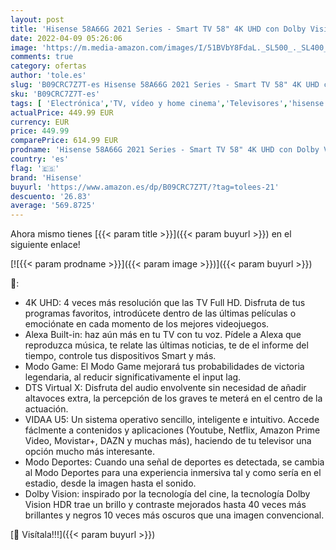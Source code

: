 ```yaml
---
layout: post
title: 'Hisense 58A66G 2021 Series - Smart TV 58" 4K UHD con Dolby Vision HDR  DTS Virtual X  Freeview Play  Alexa Built-in  Bluetooth'
date: 2022-04-09 05:26:06
image: 'https://m.media-amazon.com/images/I/51BVbY8FdaL._SL500_._SL400_.jpg'
comments: true
category: ofertas
author: 'tole.es'
slug: 'B09CRC7Z7T-es Hisense 58A66G 2021 Series - Smart TV 58" 4K UHD con Dolby...'
sku: 'B09CRC7Z7T-es'
tags: [ 'Electrónica','TV, vídeo y home cinema','Televisores','hisense','smart','tv', ]
actualPrice: 449.99 EUR
currency: EUR
price: 449.99
comparePrice: 614.99 EUR
prodname: 'Hisense 58A66G 2021 Series - Smart TV 58" 4K UHD con Dolby Vision HDR  DTS Virtual X  Freeview Play  Alexa Built-in  Bluetooth'
country: 'es'
flag: '🇪🇸'
brand: 'Hisense'
buyurl: 'https://www.amazon.es/dp/B09CRC7Z7T/?tag=tolees-21'
descuento: '26.83'
average: '569.8725'
---
```


Ahora mismo tienes [{{< param title >}}]({{< param buyurl >}}) en el siguiente enlace!

[![{{< param prodname >}}]({{< param image >}})]({{< param buyurl >}})

🔎:

- 4K UHD: 4 veces más resolución que las TV Full HD. Disfruta de tus programas favoritos, introdúcete dentro de las últimas películas o emociónate en cada momento de los mejores videojuegos.
- Alexa Built-in: haz aún más en tu TV con tu voz. Pídele a Alexa que reproduzca música, te relate las últimas noticias, te de el informe del tiempo, controle tus dispositivos Smart y más.
- Modo Game: El Modo Game mejorará tus probabilidades de victoria legendaria, al reducir significativamente el input lag.
- DTS Virtual X: Disfruta del audio envolvente sin necesidad de añadir altavoces extra, la percepción de los graves te meterá en el centro de la actuación.
- VIDAA U5: Un sistema operativo sencillo, inteligente e intuitivo. Accede fáclmente a contenidos y aplicaciones (Youtube, Netflix, Amazon Prime Video, Movistar+, DAZN y muchas más), haciendo de tu televisor una opción mucho más interesante.
- Modo Deportes: Cuando una señal de deportes es detectada, se cambia al Modo Deportes para una experiencia inmersiva tal y como sería en el estadio, desde la imagen hasta el sonido.
- Dolby Vision: inspirado por la tecnología del cine, la tecnología Dolby Vision HDR trae un brillo y contraste mejorados hasta 40 veces más brillantes y negros 10 veces más oscuros que una imagen convencional.

[🛒 Visítala!!!]({{< param buyurl >}})
